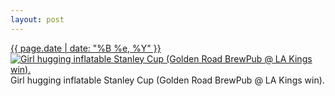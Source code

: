 ```yaml
---
layout: post
---
```


<p>
  <time><a href="/335">{{ page.date | date: "%B %e, %Y" }}</a></time>
  <a href="/335"><img src="{{ site.assets_url }}/335-484.jpg" srcset="{{ site.assets_url }}/335-968.jpg 968w, {{ site.assets_url }}/335-726.jpg 726w, {{ site.assets_url }}/335-484.jpg 484w, {{ site.assets_url }}/335-242.jpg 242w" sizes="(min-width: 700px) 50vw, calc(100vw - 2rem)" alt="Girl hugging inflatable Stanley Cup (Golden Road BrewPub @ LA Kings win)." /></a>
  <span>Girl hugging inflatable Stanley Cup (Golden Road BrewPub @ LA Kings win).</span>
</p>
